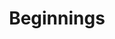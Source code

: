 ---
layout: post
title:  "Beginnings"
image: https://farm4.staticflickr.com/3856/15096544130_60db7cc296.jpg
thumbnail: https://farm6.staticflickr.com/5579/15197499536_83f4de0bbc_n.jpg
---